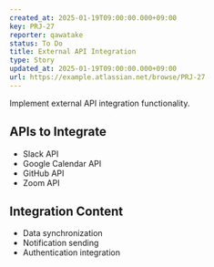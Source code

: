 ```yaml
---
created_at: 2025-01-19T09:00:00.000+09:00
key: PRJ-27
reporter: qawatake
status: To Do
title: External API Integration
type: Story
updated_at: 2025-01-19T09:00:00.000+09:00
url: https://example.atlassian.net/browse/PRJ-27
---
```


Implement external API integration functionality.

## APIs to Integrate
- Slack API
- Google Calendar API
- GitHub API
- Zoom API

## Integration Content
- Data synchronization
- Notification sending
- Authentication integration